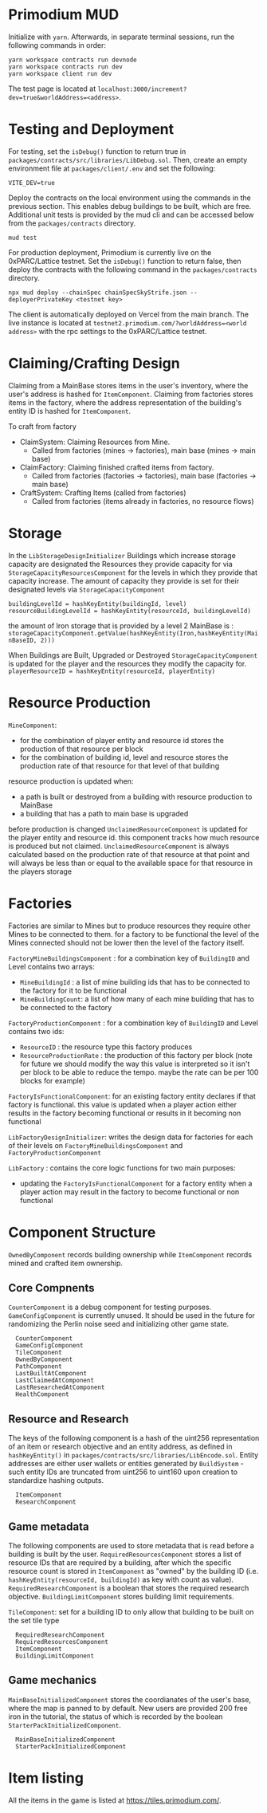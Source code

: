 # Primodium MUD

Initialize with `yarn`. Afterwards, in separate terminal sessions, run the following commands in order:

```
yarn workspace contracts run devnode
yarn workspace contracts run dev
yarn workspace client run dev
```

The test page is located at `localhost:3000/increment?dev=true&worldAddress=<address>`.

# Testing and Deployment

For testing, set the `isDebug()` function to return true in `packages/contracts/src/libraries/LibDebug.sol`. Then, create an empty environment file at `packages/client/.env` and set the following:

```
VITE_DEV=true
```

Deploy the contracts on the local environment using the commands in the previous section. This enables debug buildings to be built, which are free. Additional unit tests is provided by the mud cli and can be accessed below from the `packages/contracts` directory.

```
mud test
```

For production deployment, Primodium is currently live on the 0xPARC/Lattice testnet. Set the `isDebug()` function to return false, then deploy the contracts with the following command in the `packages/contracts` directory.

```
npx mud deploy --chainSpec chainSpecSkyStrife.json --deployerPrivateKey <testnet key>
```

The client is automatically deployed on Vercel from the main branch. The live instance is located at `testnet2.primodium.com/?worldAddress=<world address>` with the rpc settings to the 0xPARC/Lattice testnet.

# Claiming/Crafting Design

Claiming from a MainBase stores items in the user's inventory, where the user's address is hashed for `ItemComponent`. Claiming from factories stores items in the factory, where the address representation of the building's entity ID is hashed for `ItemComponent`.

To craft from factory

- ClaimSystem: Claiming Resources from Mine.
  - Called from factories (mines -> factories), main base (mines -> main base)
- ClaimFactory: Claiming finished crafted items from factory.
  - Called from factories (factories -> factories), main base (factories -> main base)
- CraftSystem: Crafting Items (called from factories)
  - Called from factories (items already in factories, no resource flows)

# Storage

In the `LibStorageDesignInitializer` Buildings which increase storage capacity are designated the Resources they provide capacity for via `StorageCapacityResourcesComponent` for the levels in which they provide that capacity increase. The amount of capacity they provide is set for their designated levels via `StorageCapacityComponent`

`buildingLevelId = hashKeyEntity(buildingId, level)`
`resourceBuildingLevelId = hashKeyEntity(resourceId, buildingLevelId)`

the amount of Iron storage that is provided by a level 2 MainBase is :
`storageCapacityComponent.getValue(hashKeyEntity(Iron,hashKeyEntity(MainBaseID, 2)))`

When Buildings are Built, Upgraded or Destroyed `StorageCapacityComponent` is updated for the player and the resources they modify the capacity for.
`playerResourceID = hashKeyEntity(resourceId, playerEntity)`

# Resource Production

`MineComponent`:

- for the combination of player entity and resource id stores the production of that resource per block
- for the combination of building id, level and resource stores the production rate of that resource for that level of that building

resource production is updated when:

- a path is built or destroyed from a building with resource production to MainBase
- a building that has a path to main base is upgraded

before production is changed `UnclaimedResourceComponent` is updated for the player entity and resource id.
this component tracks how much resource is produced but not claimed. `UnclaimedResourceComponent` is always calculated based on the production rate of that resource at that point and will always be less than or equal to the available space for that resource in the players storage

# Factories

Factories are similar to Mines but to produce resources they require other Mines to be connected to them.
for a factory to be functional the level of the Mines connected should not be lower then the level of the factory itself.

`FactoryMineBuildingsComponent` : for a combination key of `BuildingID` and Level contains two arrays:

- `MineBuildingId` : a list of mine building ids that has to be connected to the factory for it to be functional
- `MineBuildingCount`: a list of how many of each mine building that has to be connected to the factory

`FactoryProductionComponent` : for a combination key of `BuildingID` and Level contains two ids:

- `ResourceID` : the resource type this factory produces
- `ResourceProductionRate` : the production of this factory per block (note for future we should modify the way this value is interpreted so it isn't per block to be able to reduce the tempo. maybe the rate can be per 100 blocks for example)

`FactoryIsFunctionalComponent`: for an existing factory entity declares if that factory is functional. this value is updated when a player action either results in the factory becoming functional or results in it becoming non functional

`LibFactoryDesignInitializer`: writes the design data for factories for each of their levels on `FactoryMineBuildingsComponent` and `FactoryProductionComponent`

`LibFactory` : contains the core logic functions for two main purposes:

- updating the `FactoryIsFunctionalComponent` for a factory entity when a player action may result in the factory to become functional or non functional

# Component Structure

`OwnedByComponent` records building ownership while `ItemComponent` records mined and crafted item ownership.

## Core Compnents

`CounterComponent` is a debug component for testing purposes. `GameConfigComponent` is currently unused. It should be used in the future for randomizing the Perlin noise seed and initializing other game state.

```
  CounterComponent
  GameConfigComponent
  TileComponent
  OwnedByComponent
  PathComponent
  LastBuiltAtComponent
  LastClaimedAtComponent
  LastResearchedAtComponent
  HealthComponent
```

## Resource and Research

The keys of the following component is a hash of the uint256 representation of an item or research objective and an entity address, as defined in `hashKeyEntity()` in `packages/contracts/src/libraries/LibEncode.sol`. Entity addresses are either user wallets or entities generated by `BuildSystem` - such entity IDs are truncated from uint256 to uint160 upon creation to standardize hashing outputs.

```
  ItemComponent
  ResearchComponent
```

## Game metadata

The following components are used to store metadata that is read before a building is built by the user. `RequiredResourcesComponent` stores a list of resource IDs that are required by a building, after which the specific resource count is stored in `ItemComponent` as "owned" by the building ID (i.e. `hashKeyEntity(resourceId, buildingId)` as key with count as value). `RequiredResearchComponent` is a boolean that stores the required research objective. `BuildingLimitComponent` stores building limit requirements.

`TileComponent`: set for a building ID to only allow that building to be built on the set tile type

```
  RequiredResearchComponent
  RequiredResourcesComponent
  ItemComponent
  BuildingLimitComponent
```

## Game mechanics

`MainBaseInitializedComponent` stores the coordianates of the user's base, where the map is panned to by default. New users are provided 200 free iron in the tutorial, the status of which is recorded by the boolean `StarterPackInitializedComponent`.

```
  MainBaseInitializedComponent
  StarterPackInitializedComponent
```

# Item listing

All the items in the game is listed at https://tiles.primodium.com/.
